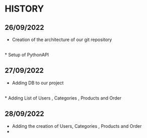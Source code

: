 # HISTORY

## 26/09/2022
* Creation of the architecture of our git repository
<br>
* Setup of PythonAPI
<br>

## 27/09/2022
* Adding DB to our project
<br>
* Adding List of Users , Categories , Products and Order
<br>

## 28/09/2022
* Adding the creation of Users, Categories , Products and Order
* 
